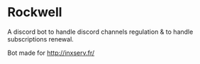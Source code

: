 # Rockwell
A discord bot to handle discord channels regulation & to handle subscriptions renewal.

Bot made for http://inxserv.fr/
